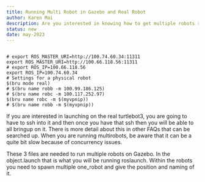 ```yaml
---
title: Running Multi Robot in Gazebo and Real Robot
author: Karen Mai
description: Are you interested in knowing how to get multiple robots running in gazebo and in the real world on the turtlebots? 
status: new
date: may-2023
---
```


<pre><code>
# export ROS_MASTER_URI=http://100.74.60.34:11311
export ROS_MASTER_URI=http://100.66.118.56:11311
# export ROS_IP=100.66.118.56
export ROS_IP=100.74.60.34
# Settings for a physical robot 
$(bru mode real)
# $(bru name robb -m 100.99.186.125)
# $(bru name robc -m 100.117.252.97)
$(bru name robc -m $(myvpnip))
# $(bru name robb -m $(myvpnip))
</code></pre>

If you are interested in launching on the real turtlebot3, you are going to have to ssh into it and then once you have that ssh then you will be able to all bringup on it. There is more detail about this in other FAQs that can be searched up. When you are running multirobots, be aware that it can be a quite bit slow because of concurrency issues.

These 3 files are needed to run multiple robots on Gazebo. In the object.launch that is what you will be running roslaunch. Within the robots you need to spawn multiple one_robot and give the position and naming of it.
